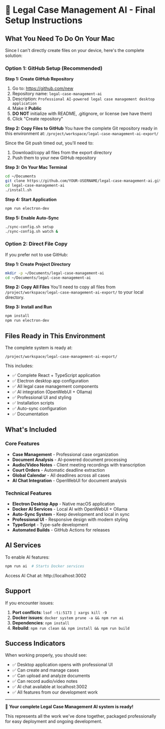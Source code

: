 # 🚀 Legal Case Management AI - Final Setup Instructions

## What You Need To Do On Your Mac

Since I can't directly create files on your device, here's the complete solution:

### Option 1: GitHub Setup (Recommended)

**Step 1: Create GitHub Repository**
1. Go to: https://github.com/new
2. Repository name: `legal-case-management-ai`
3. Description: `Professional AI-powered legal case management desktop application`
4. Make it **Public**
5. **DO NOT** initialize with README, .gitignore, or license (we have them)
6. Click "Create repository"

**Step 2: Copy Files to GitHub**
You have the complete Git repository ready in this environment at:
`/project/workspace/legal-case-management-ai-export/`

Since the Git push timed out, you'll need to:
1. Download/copy all files from the export directory
2. Push them to your new GitHub repository

**Step 3: On Your Mac Terminal**
```bash
cd ~/Documents
git clone https://github.com/YOUR-USERNAME/legal-case-management-ai.git
cd legal-case-management-ai
./install.sh
```

**Step 4: Start Application**
```bash
npm run electron-dev
```

**Step 5: Enable Auto-Sync**
```bash
./sync-config.sh setup
./sync-config.sh watch &
```

### Option 2: Direct File Copy

If you prefer not to use GitHub:

**Step 1: Create Project Directory**
```bash
mkdir -p ~/Documents/legal-case-management-ai
cd ~/Documents/legal-case-management-ai
```

**Step 2: Copy All Files**
You'll need to copy all files from `/project/workspace/legal-case-management-ai-export/` to your local directory.

**Step 3: Install and Run**
```bash
npm install
npm run electron-dev
```

## Files Ready in This Environment

The complete system is ready at:
```
/project/workspace/legal-case-management-ai-export/
```

This includes:
- ✅ Complete React + TypeScript application
- ✅ Electron desktop app configuration  
- ✅ All legal case management components
- ✅ AI integration (OpenWebUI + Ollama)
- ✅ Professional UI and styling
- ✅ Installation scripts
- ✅ Auto-sync configuration
- ✅ Documentation

## What's Included

### Core Features
- **Case Management** - Professional case organization
- **Document Analysis** - AI-powered document processing
- **Audio/Video Notes** - Client meeting recordings with transcription
- **Court Orders** - Automatic deadline extraction
- **Global Calendar** - All deadlines across all cases
- **AI Chat Integration** - OpenWebUI for document analysis

### Technical Features
- **Electron Desktop App** - Native macOS application
- **Docker AI Services** - Local AI with OpenWebUI + Ollama
- **Auto-Sync System** - Keep development and local in sync
- **Professional UI** - Responsive design with modern styling
- **TypeScript** - Type-safe development
- **Automated Builds** - GitHub Actions for releases

## AI Services

To enable AI features:
```bash
npm run ai  # Starts Docker services
```

Access AI Chat at: http://localhost:3002

## Support

If you encounter issues:
1. **Port conflicts**: `lsof -ti:5173 | xargs kill -9`
2. **Docker issues**: `docker system prune -a && npm run ai`
3. **Dependencies**: `npm install`
4. **Rebuild**: `npm run clean && npm install && npm run build`

## Success Indicators

When working properly, you should see:
- ✅ Desktop application opens with professional UI
- ✅ Can create and manage cases
- ✅ Can upload and analyze documents
- ✅ Can record audio/video notes
- ✅ AI chat available at localhost:3002
- ✅ All features from our development work

---

🎉 **Your complete Legal Case Management AI system is ready!**

This represents all the work we've done together, packaged professionally for easy deployment and ongoing development.
